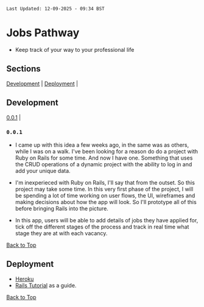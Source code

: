 `Last Updated: 12-09-2025 - 09:34 BST`

# Jobs Pathway
  + Keep track of your way to your professional life

## Sections 

[Development](#development) | 
[Deployment](#deployment) |

## 

## Development

[0.0.1](#001) | 

### `0.0.1` 

  + I came up with this idea a few weeks ago, in the same was as others, while I was on a walk. I've been looking for a reason do do a project with Ruby on Rails for some time. And now I have one. Something that uses the CRUD operations of a dynamic project with the ability to log in and add your unique data.

  + I'm inexperieced with Ruby on Rails, I'll say that from the outset. So this project may take some time. In this very first phase of the project, I will be spending a lot of time working on user flows, the UI, wireframes and making decisions about how the app will look. So I'll prototype all of this before bringing Rails into the picture.

  + In this app, users will be able to add details of jobs they have applied for, tick off the different stages of the process and track in real time what stage they are at with each vacancy.

[Back to Top](#development)

## Deployment

+ [Heroku](https://www.heroku.com/)
+ [Rails Tutorial](https://www.railstutorial.org/book) as a guide.


[Back to Top](#sections)